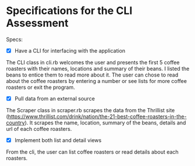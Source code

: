 # Specifications for the CLI Assessment

Specs:
- [x] Have a CLI for interfacing with the application

The CLI class in cli.rb welcomes the user and presents the first 5 coffee roasters with their names, locations and summary of their beans. I listed the beans to entice them to read more about it.
The user can chose to read about the coffee roasters by entering a number or see lists for more coffee roasters or exit the program.


- [x] Pull data from an external source

The Scraper class in scraper.rb scrapes the data from the Thrillist site (https://www.thrillist.com/drink/nation/the-21-best-coffee-roasters-in-the-country).
It scrapes the name, location, summary of the beans, details and url of each coffee roasters.


- [x] Implement both list and detail views

From the cli, the user can list coffee roasters or read details about each roasters.
